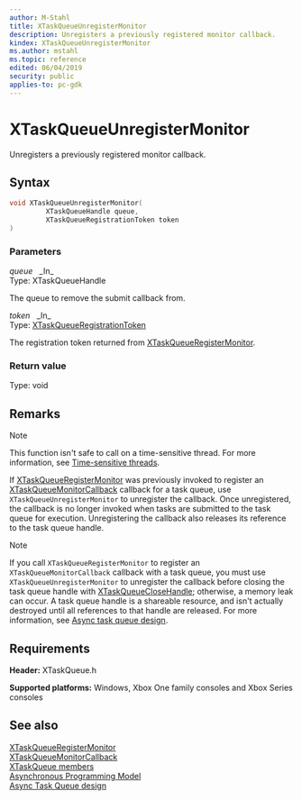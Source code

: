 ```yaml
---
author: M-Stahl
title: XTaskQueueUnregisterMonitor
description: Unregisters a previously registered monitor callback.
kindex: XTaskQueueUnregisterMonitor
ms.author: mstahl
ms.topic: reference
edited: 06/04/2019
security: public
applies-to: pc-gdk
---
```


# XTaskQueueUnregisterMonitor
  
Unregisters a previously registered monitor callback.  
  
## Syntax
  
```cpp
void XTaskQueueUnregisterMonitor(  
         XTaskQueueHandle queue,  
         XTaskQueueRegistrationToken token  
)  
```  
  
### Parameters
  
*queue* &nbsp;&nbsp;\_In\_  
Type: XTaskQueueHandle  
  
The queue to remove the submit callback from.  
  
*token* &nbsp;&nbsp;\_In\_  
Type: [XTaskQueueRegistrationToken](../structs/xtaskqueueregistrationtoken.md)  
  
The registration token returned from [XTaskQueueRegisterMonitor](xtaskqueueregistermonitor.md).  
  
### Return value
  
Type: void  
  
## Remarks
  > [!NOTE]
> This function isn't safe to call on a time-sensitive thread. For more information, see [Time-sensitive threads](../../../../system/overviews/time-sensitive-threads.md).  
  
If [XTaskQueueRegisterMonitor](xtaskqueueregistermonitor.md) was previously invoked to register an [XTaskQueueMonitorCallback](xtaskqueuemonitorcallback.md) callback for a task queue, use `XTaskQueueUnregisterMonitor` to unregister the callback. Once unregistered, the callback is no longer invoked when tasks are submitted to the task queue for execution. Unregistering the callback also releases its reference to the task queue handle.  
  > [!NOTE]
> If you call `XTaskQueueRegisterMonitor` to register an `XTaskQueueMonitorCallback` callback with a task queue, you must use `XTaskQueueUnregisterMonitor` to unregister the callback before closing the task queue handle with [XTaskQueueCloseHandle](xtaskqueueclosehandle.md); otherwise, a memory leak can occur. A task queue handle is a shareable resource, and isn't actually destroyed until all references to that handle are released. For more information, see [Async task queue design](../../../../system/overviews/async-task-queue-design.md).  
  
## Requirements
  
**Header:** XTaskQueue.h  
  
**Supported platforms:** Windows, Xbox One family consoles and Xbox Series consoles  
  
## See also
  
[XTaskQueueRegisterMonitor](xtaskqueueregistermonitor.md)  
[XTaskQueueMonitorCallback](xtaskqueuemonitorcallback.md)  
[XTaskQueue members](../xtaskqueue_members.md)  
[Asynchronous Programming Model](../../../../system/overviews/async-programming-model.md)  
[Async Task Queue design](../../../../system/overviews/async-task-queue-design.md)  
  